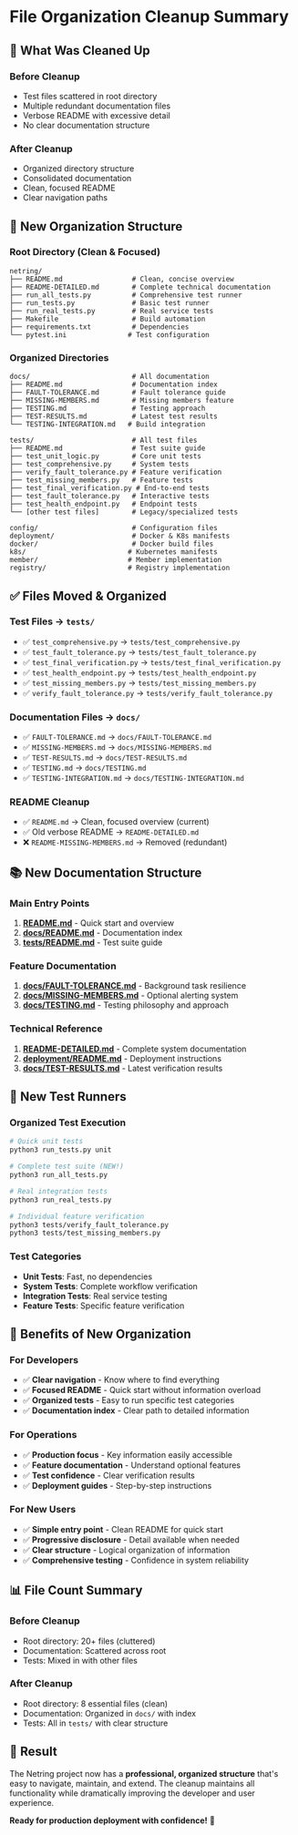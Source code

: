 # File Organization Cleanup Summary

## 🧹 **What Was Cleaned Up**

### **Before Cleanup**
- Test files scattered in root directory
- Multiple redundant documentation files
- Verbose README with excessive detail
- No clear documentation structure

### **After Cleanup**
- Organized directory structure
- Consolidated documentation
- Clean, focused README
- Clear navigation paths

## 📁 **New Organization Structure**

### **Root Directory** (Clean & Focused)
```
netring/
├── README.md                 # Clean, concise overview
├── README-DETAILED.md        # Complete technical documentation
├── run_all_tests.py          # Comprehensive test runner
├── run_tests.py              # Basic test runner
├── run_real_tests.py         # Real service tests
├── Makefile                  # Build automation
├── requirements.txt          # Dependencies
└── pytest.ini               # Test configuration
```

### **Organized Directories**
```
docs/                         # All documentation
├── README.md                 # Documentation index
├── FAULT-TOLERANCE.md        # Fault tolerance guide
├── MISSING-MEMBERS.md        # Missing members feature
├── TESTING.md                # Testing approach
├── TEST-RESULTS.md           # Latest test results
└── TESTING-INTEGRATION.md   # Build integration

tests/                        # All test files
├── README.md                 # Test suite guide
├── test_unit_logic.py        # Core unit tests
├── test_comprehensive.py     # System tests
├── verify_fault_tolerance.py # Feature verification
├── test_missing_members.py   # Feature tests
├── test_final_verification.py # End-to-end tests
├── test_fault_tolerance.py   # Interactive tests
├── test_health_endpoint.py   # Endpoint tests
└── [other test files]        # Legacy/specialized tests

config/                       # Configuration files
deployment/                   # Docker & K8s manifests
docker/                       # Docker build files
k8s/                         # Kubernetes manifests
member/                      # Member implementation
registry/                    # Registry implementation
```

## ✅ **Files Moved & Organized**

### **Test Files** → `tests/`
- ✅ `test_comprehensive.py` → `tests/test_comprehensive.py`
- ✅ `test_fault_tolerance.py` → `tests/test_fault_tolerance.py`
- ✅ `test_final_verification.py` → `tests/test_final_verification.py`
- ✅ `test_health_endpoint.py` → `tests/test_health_endpoint.py`
- ✅ `test_missing_members.py` → `tests/test_missing_members.py`
- ✅ `verify_fault_tolerance.py` → `tests/verify_fault_tolerance.py`

### **Documentation Files** → `docs/`
- ✅ `FAULT-TOLERANCE.md` → `docs/FAULT-TOLERANCE.md`
- ✅ `MISSING-MEMBERS.md` → `docs/MISSING-MEMBERS.md`
- ✅ `TEST-RESULTS.md` → `docs/TEST-RESULTS.md`
- ✅ `TESTING.md` → `docs/TESTING.md`
- ✅ `TESTING-INTEGRATION.md` → `docs/TESTING-INTEGRATION.md`

### **README Cleanup**
- ✅ `README.md` → Clean, focused overview (current)
- ✅ Old verbose README → `README-DETAILED.md`
- ❌ `README-MISSING-MEMBERS.md` → Removed (redundant)

## 📚 **New Documentation Structure**

### **Main Entry Points**
1. **[README.md](README.md)** - Quick start and overview
2. **[docs/README.md](docs/README.md)** - Documentation index
3. **[tests/README.md](tests/README.md)** - Test suite guide

### **Feature Documentation**
1. **[docs/FAULT-TOLERANCE.md](docs/FAULT-TOLERANCE.md)** - Background task resilience
2. **[docs/MISSING-MEMBERS.md](docs/MISSING-MEMBERS.md)** - Optional alerting system
3. **[docs/TESTING.md](docs/TESTING.md)** - Testing philosophy and approach

### **Technical Reference**
1. **[README-DETAILED.md](README-DETAILED.md)** - Complete system documentation
2. **[deployment/README.md](deployment/README.md)** - Deployment instructions
3. **[docs/TEST-RESULTS.md](docs/TEST-RESULTS.md)** - Latest verification results

## 🚀 **New Test Runners**

### **Organized Test Execution**
```bash
# Quick unit tests
python3 run_tests.py unit

# Complete test suite (NEW!)
python3 run_all_tests.py

# Real integration tests
python3 run_real_tests.py

# Individual feature verification
python3 tests/verify_fault_tolerance.py
python3 tests/test_missing_members.py
```

### **Test Categories**
- **Unit Tests**: Fast, no dependencies
- **System Tests**: Complete workflow verification
- **Integration Tests**: Real service testing
- **Feature Tests**: Specific feature verification

## 🎯 **Benefits of New Organization**

### **For Developers**
- ✅ **Clear navigation** - Know where to find everything
- ✅ **Focused README** - Quick start without information overload
- ✅ **Organized tests** - Easy to run specific test categories
- ✅ **Documentation index** - Clear path to detailed information

### **For Operations**
- ✅ **Production focus** - Key information easily accessible
- ✅ **Feature documentation** - Understand optional features
- ✅ **Test confidence** - Clear verification results
- ✅ **Deployment guides** - Step-by-step instructions

### **For New Users**
- ✅ **Simple entry point** - Clean README for quick start
- ✅ **Progressive disclosure** - Detail available when needed
- ✅ **Clear structure** - Logical organization of information
- ✅ **Comprehensive testing** - Confidence in system reliability

## 📊 **File Count Summary**

### **Before Cleanup**
- Root directory: 20+ files (cluttered)
- Documentation: Scattered across root
- Tests: Mixed in with other files

### **After Cleanup**
- Root directory: 8 essential files (clean)
- Documentation: Organized in `docs/` with index
- Tests: All in `tests/` with clear structure

## 🎉 **Result**

The Netring project now has a **professional, organized structure** that's easy to navigate, maintain, and extend. The cleanup maintains all functionality while dramatically improving the developer and user experience.

**Ready for production deployment with confidence!** 🚀
